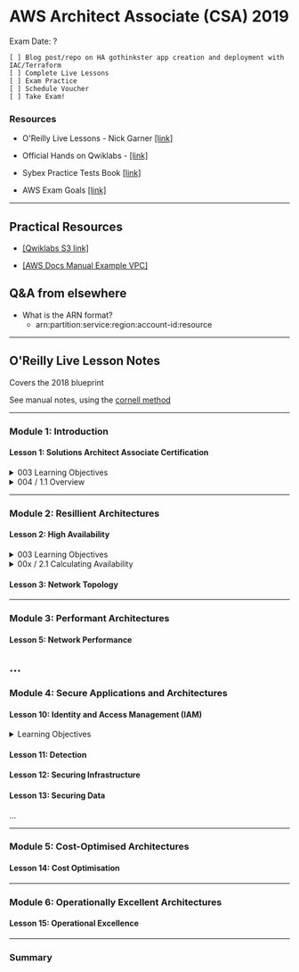 # AWS Architect Associate (CSA) 2019

Exam Date: ?

```
[ ] Blog post/repo on HA gothinkster app creation and deployment with IAC/Terraform
[ ] Complete Live Lessons
[ ] Exam Practice
[ ] Schedule Voucher
[ ] Take Exam!
```

### Resources

- O'Reilly Live Lessons - Nick Garner [[link]](https://learning.oreilly.com/videos/aws-certified-solutions/9780135229415)

- Official Hands on Qwiklabs - [[link]](https://amazon.qwiklabs.com/catalog?keywords=introduction%20to&locale=&format%5B%5D=any&level%5B%5D=any&duration%5B%5D=any&price%5B%5D=free&modality%5B%5D=any&language%5B%5D=any)

- Sybex Practice Tests Book [[link]](https://learning.oreilly.com/library/view/aws-certified-solutions/9781119558439/toc.xhtml)

- AWS Exam Goals [[link]](https://aws.amazon.com/certification/certified-solutions-architect-associate/)
---
## Practical Resources

- [[Qwiklabs S3 link]](https://amazon.qwiklabs.com/focuses/8582?catalog_rank=%7B%22rank%22%3A8%2C%22num_filters%22%3A1%2C%22has_search%22%3Atrue%7D&parent=catalog&search_id=4250467)

- [[AWS Docs Manual Example VPC]](https://docs.aws.amazon.com/vpc/latest/userguide/vpc-subnets-commands-example.html) 

## Q&A from elsewhere

- What is the ARN format?
  - arn:partition:service:region:account-id:resource
---
## O'Reilly Live Lesson Notes

Covers the 2018 blueprint

See manual notes, using the [cornell method](http://lsc.cornell.edu/notes.html?utm_source=hackernewsletter&utm_medium=email&utm_term=learn)

---
### Module 1: Introduction

#### Lesson 1: Solutions Architect Associate Certification

<details>
  <summary>003 Learning Objectives</summary>
  
  - some stuff
  - somore more stuff
</details>

<details>
  <summary>004 / 1.1 Overview</summary>
  
  - some stuff
  - somore more stuff
</details>


---
### Module 2: Resillient Architectures

#### Lesson 2: High Availability

<details>
  <summary>003 Learning Objectives</summary>
  
  - some stuff
  - somore more stuff
</details>

<details>
  <summary>00x / 2.1 Calculating Availability</summary>
  
  - some stuff
  - somore more stuff
</details>

#### Lesson 3: Network Topology
---
### Module 3: Performant Architectures

#### Lesson 5: Network Performance

...
---
### Module 4: Secure Applications and Architectures

#### Lesson 10: Identity and Access Management (IAM)

<details>
  <summary>Learning Objectives</summary>
  
  - some stuff
  - somore more stuff
</details>

#### Lesson 11: Detection

#### Lesson 12: Securing Infrastructure

#### Lesson 13: Securing Data

...

---
### Module 5: Cost-Optimised Architectures

#### Lesson 14: Cost Optimisation
---
### Module 6: Operationally Excellent Architectures

#### Lesson 15: Operational Excellence
---
### Summary




